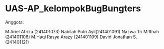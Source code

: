 # UAS-AP_kelompokBugBungters
Anggota:

M.Ariel Afriza (241401073)
Nabilah Putri Ayli(241401091)
Nazwa Tri Mifthah (241401106)
M.Haqi Rasya Arazy (241401109)
David Jonathan S. (241401121)
